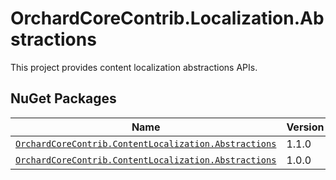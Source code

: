 # OrchardCoreContrib.Localization.Abstractions

This project provides content localization abstractions APIs.

## NuGet Packages

| Name | Version |
| --- | --- |
| [`OrchardCoreContrib.ContentLocalization.Abstractions`](https://www.nuget.org/packages/OrchardCoreContrib.ContentLocalization.Abstractions/1.1.0) | 1.1.0 |
| [`OrchardCoreContrib.ContentLocalization.Abstractions`](https://www.nuget.org/packages/OrchardCoreContrib.ContentLocalization.Abstractions/1.0.0) | 1.0.0 |
